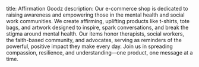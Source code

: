 title: Affirmation Goodz 
description: Our e-commerce shop is dedicated to raising awareness and empowering those in the mental health and social work communities. We create affirming, uplifting products like t-shirts, tote bags, and artwork designed to inspire, spark conversations, and break the stigma around mental health.
Our items honor therapists, social workers, the faith-based community, and advocates, serving as reminders of the powerful, positive impact they make every day. Join us in spreading compassion, resilience, and understanding—one product, one message at a time.
